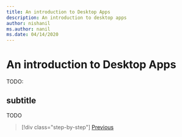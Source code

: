 ```yaml
---
title: An introduction to Desktop Apps
description: An introduction to desktop apps
author: nishanil
ms.author: nanil
ms.date: 04/14/2020
---
```

# An introduction to Desktop Apps

TODO:

## subtitle

TODO

>[!div class="step-by-step"]
>[Previous](index.md)
